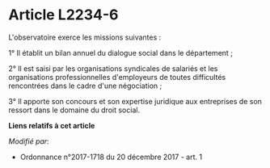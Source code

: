 # Article L2234-6

L'observatoire exerce les missions suivantes :

1° Il établit un bilan annuel du dialogue social dans le département ;

2° Il est saisi par les organisations syndicales de salariés et les organisations professionnelles d'employeurs de toutes
difficultés rencontrées dans le cadre d'une négociation ;

3° Il apporte son concours et son expertise juridique aux entreprises de son ressort dans le domaine du droit social.

**Liens relatifs à cet article**

_Modifié par_:

  - Ordonnance n°2017-1718 du 20 décembre 2017 - art. 1
